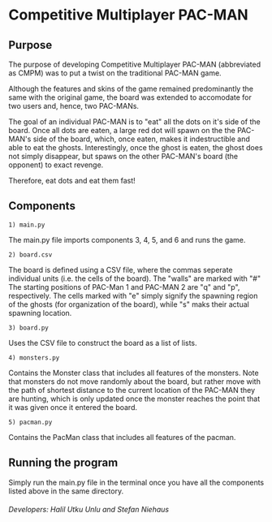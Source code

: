 # Competitive Multiplayer PAC-MAN

## Purpose
The purpose of developing Competitive Multiplayer PAC-MAN (abbreviated as CMPM) was to put a twist on the traditional PAC-MAN game. 

Although the features and skins of the game remained predominantly the same with the original game, the board was extended to accomodate for two users and, hence, two PAC-MANs. 

The goal of an individual PAC-MAN is to "eat" all the dots on it's side of the board. Once all dots are eaten, a large red dot will spawn on the the PAC-MAN's side of the board, which, once eaten, makes it indestructible and able to eat the ghosts. Interestingly, once the ghost is eaten, the ghost does not simply disappear, but spaws on the other PAC-MAN's board (the opponent) to exact revenge. 

Therefore, eat dots and eat them fast!

## Components
	1) main.py
The main.py file imports components 3, 4, 5, and 6 and runs the game.

	2) board.csv
The board is defined using a CSV file, where the commas seperate individual units (i.e. the cells of the board). The "walls" are marked with "#" The starting positions of PAC-Man 1 and PAC-MAN 2 are "q" and "p", respectively.
The cells marked with "e" simply signify the spawning region of the ghosts (for organization of the board), while "s" maks their actual spawning location.

	3) board.py 
Uses the CSV file to construct the board as a list of lists.

	4) monsters.py
Contains the Monster class that includes all features of the monsters. Note that monsters do not move randomly about the board, but rather move with the path of shortest distance to the current location of the PAC-MAN they are hunting, which is only updated once the monster reaches the point that it was given once it entered the board.

	5) pacman.py
Contains the PacMan class that includes all features of the pacman.

## Running the program
Simply run the main.py file in the terminal once you have all the components listed above in the same directory.

###### Developers: Halil Utku Unlu and Stefan Niehaus
